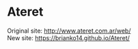 # Ateret
Original site: http://www.ateret.com.ar/web/  
New site: https://brianko14.github.io/Ateret/